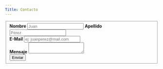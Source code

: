 ```yaml
---
Title: Contacto
---
```


<script src='https://www.google.com/recaptcha/api.js'></script>
<form class="form" action="//formspree.io/balancenegativo@gmail.com" method="POST">
    <fieldset>
        <div class="form__row">
            <label class="form__lbl">
                <b class="form__lbl-name">Nombre</b>
                <input type="text" name="nombre" id="txt-nombre" placeholder="Juan" required>
            </label>
            <label class="form__lbl">
                <b class="form__lbl-name">Apellido</b>
                <input type="text" name="apellido" placeholder="Pérez" id="txt-apellido">
            </label>
        </div>
        <div class="form__row">
            <label class="form__lbl">
                <b class="form__lbl-name">E-Mail</b>
                <input type="email" name="email" id="txt-email" placeholder="ej: juanperez@mail.com" required>
            </label>
        </div>
        <div class="form__row">
            <label class="form__lbl">
                <b class="form__lbl-name">Mensaje</b>
                <textarea name="mensaje" id="txt-mensaje" required></textarea>
            </label>
        </div>
        <div class="form__row">
            <div class="g-recaptcha" data-sitekey="6Lfx_wgTAAAAAPc4UcQ41oYn0eqNsjM4_NvuMuBN"></div>
        </div>
        <div class="form__actions">
            <button class="btn btn--form" type="submit">Enviar</button>
        </div>
    </fieldset>

</form>
